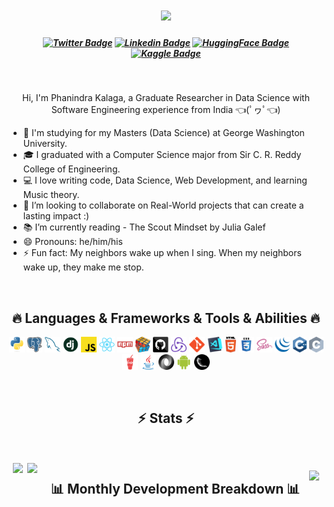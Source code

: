 <h1 align="center">
  <a href="https://git.io/typing-svg">
    <img src="https://readme-typing-svg.herokuapp.com/?lines=Hello,+There!+👋;I+am+Phanindra+Kalaga...;Nice+to+meet+you!&center=true&size=30">
  </a>
</h1>

<h5 align="center">

[![Twitter Badge](https://img.shields.io/badge/-Twitter-00acee?style=flat-square&logo=X&logoColor=black)](https://x.com/phanindraMax)
[![Linkedin Badge](https://img.shields.io/badge/-LinkedIn-0e76a8?style=flat-square&logo=Linkedin&logoColor=white)](https://www.linkedin.com/in/phanindra-max/)
[![HuggingFace Badge](https://img.shields.io/badge/%F0%9F%A4%97-HuggingFace-yellow?style=flat-square)](https://huggingface.co/Phanindra-max)
[![Kaggle Badge](https://img.shields.io/badge/Kaggle-20BEFF?style=flat-square&logo=Kaggle&logoColor=white)](https://www.kaggle.com/kspkumar)

</h5>
<br>

<p align="center">
  Hi, I'm Phanindra Kalaga, a Graduate Researcher in Data Science with Software Engineering experience from India 👈(ﾟヮﾟ👈)
  <br>
  <ul>
  
  <li> 🔬 I'm studying for my Masters (Data Science) at George Washington University. </li>
 
  <li> 🎓 I graduated with a Computer Science major from Sir C. R. Reddy College of Engineering. </li>

<li> 💻 I love writing code, Data Science, Web Development, and learning Music theory. </li>

<li> 💞️ I’m looking to collaborate on Real-World projects that can create a lasting impact :) </li>

<li> 📚 I’m currently reading - The Scout Mindset by Julia Galef</li>

<li> 😄 Pronouns: he/him/his </li>

<li> ⚡ Fun fact: My neighbors wake up when I sing. When my neighbors wake up, they make me stop. </li>

  </ul>
</p>

<!-- <img align="right" src="https://visitor-badge.laobi.icu/badge?page_id=phanindra-max.phanindra-max"> -->
<br>
<h2 align="center">🔥 Languages & Frameworks & Tools & Abilities 🔥</h2>
<p align="center">
  <code><img title="Python" height="25" src="images/python-original.svg"></code>
  <code><img title="PostgreSQL" height="25" src="images/postgresql.svg"></code>
  <code><img title="MySQL" height="25" src="images/mysql.svg"></code>
  <code><img title="Django" height="25" src="images/django.png"></code>
  <code><img title="Javascript" height="25" src="images/javascript.svg"></code>
  <code><img title="React" height="25" src="images/react-original.svg"></code>
  <code><img title="npm" height="25" src="images/npm.svg"></code>
  <code><img title="Problem Solving" height="25" src="images/problemSolving.png"></code>
  <code><img title="GitHub" height="25" src="images/github.svg"></code>
  <code><img title="Redux" height="25" src="images/redux.svg"></code>
  <code><img title="Git" height="25" src="images/git-original.svg"></code>
  <code><img title="Visual Studio Code" height="25" src="images/vscode.png"></code>
  <code><img title="HTML5" height="25" src="images/html5.svg"></code>
  <code><img title="CSS" height="25" src="images/css.svg"></code>
  <code><img title="SASS" height="25" src="images/sass.svg"></code>
  <code><img title="JQuery" height="25" src="images/jquery-original.svg"></code>
  <code><img title="C++" height="25" src="images/cpp.svg"></code>
  <code><img title="C" height="25" src="images/c.svg"></code>
  <code><img title="Gulp" height="25" src="images/gulp.svg"></code>
  <code><img title="Java" height="25" src="images/java-original.svg"></code>
  <code><img title="JSON" height="25" src="images/json.svg"></code>
  <code><img title="Android" height="25" src="images/android.svg"></code>
  <code><img title="Flask" height="25" src="images/flask.png"></code>
</p>

<br>
<h2 align="center">⚡ Stats ⚡</h2>
<br>
<p align=justify>
  <div align=center style="display: flex;justify-content: space-evenly;">
  <a href="https://github.com/phanindra-max/github-readme-stats" title="Go to Source">
      <img align=center width=390 src="https://github-readme-stats.vercel.app/api?username=phanindra-max&show=reviews,discussions_started,discussions_answered,prs_merged,prs_merged_percentage&show_icons=true&theme=dark" />
    </a>

   <a href="https://github.com/phanindra-max/github-readme-stats">
      <img align=center height=200 src="https://github-readme-stats.vercel.app/api/top-langs/?username=phanindra-max&hide=c%23,powershell,Mathematica,Ruby,Objective-C,Objective-C%2b%2b,Cuda&title_color=61dafb&text_color=ffffff&icon_color=61dafb&bg_color=20232a&langs_count=8&layout=compact&border_color=61dafb&hide_sborder=true&size_weight=0.5&count_weight=0.5" />
    </a>
</p>

<br>

<h2 align="center">📊 Monthly Development Breakdown 📊</h2>
<br>
<p align="center">
  <img src="https://github-readme-activity-graph.vercel.app/graph?username=phanindra-max&theme=react-dark&bg_color=20232a&hide_border=true" width="100%"/>
</p>

<!-- ![Phanindra's wakatime stats](https://github-readme-stats.vercel.app/api/wakatime?username=phanindra_max) -->

<!---
phanindra-max/phanindra-max is a ✨ special ✨ repository because its `README.md` (this file) appears on your GitHub profile.
You can click the Preview link to take a look at your changes.
--->
